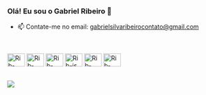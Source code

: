 ### Olá! Eu sou o Gabriel Ribeiro 👋
- 📫 Contate-me no email: gabrielsilvaribeirocontato@gmail.com
##

<div style="display: inline_block"><br>
  <img alignt="center" alt="Rib-php" height="30" width="40" src="https://cdn.jsdelivr.net/gh/devicons/devicon@latest/icons/php/php-original.svg" />
  <img alignt="center" alt="Rib-laravel" height="30" width="40" src="https://cdn.jsdelivr.net/gh/devicons/devicon@latest/icons/laravel/laravel-original.svg" />
  <img alignt="center" alt="Rib-codeiginiter" height="30" width="40" src="https://cdn.jsdelivr.net/gh/devicons/devicon@latest/icons/codeigniter/codeigniter-plain-wordmark.svg" />
  <img alignt="center" alt="Rib-js" height="30" width="40" src="https://cdn.jsdelivr.net/gh/devicons/devicon@latest/icons/javascript/javascript-original.svg" />
  <img alignt="center" alt="Rib-bootstrap" height="30" width="40" src="https://cdn.jsdelivr.net/gh/devicons/devicon@latest/icons/bootstrap/bootstrap-original-wordmark.svg" />
  <img alignt="center" alt="Rib-react" height="30" width="40" src="https://cdn.jsdelivr.net/gh/devicons/devicon@latest/icons/react/react-original.svg" />
</div>

##

<div>
  <a href="https://www.linkedin.com/in/gabriel-ribeiro-6353911b9/" target="_blank"><img src="https://img.shields.io/badge/LinkedIn-0077B5?style=for-the-badge&logo=linkedin&logoColor=white" target="_blank"></a>
</div>
